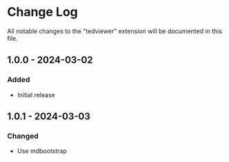 # Change Log

All notable changes to the "tedviewer" extension will be documented in this file.

## 1.0.0 - 2024-03-02

### Added

- Initial release

## 1.0.1 - 2024-03-03

### Changed

- Use mdbootstrap
